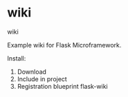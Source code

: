 wiki
====

wiki

Example wiki for Flask Microframework.

Install:

1. Download
2. Include in project
3. Registration blueprint flask-wiki
